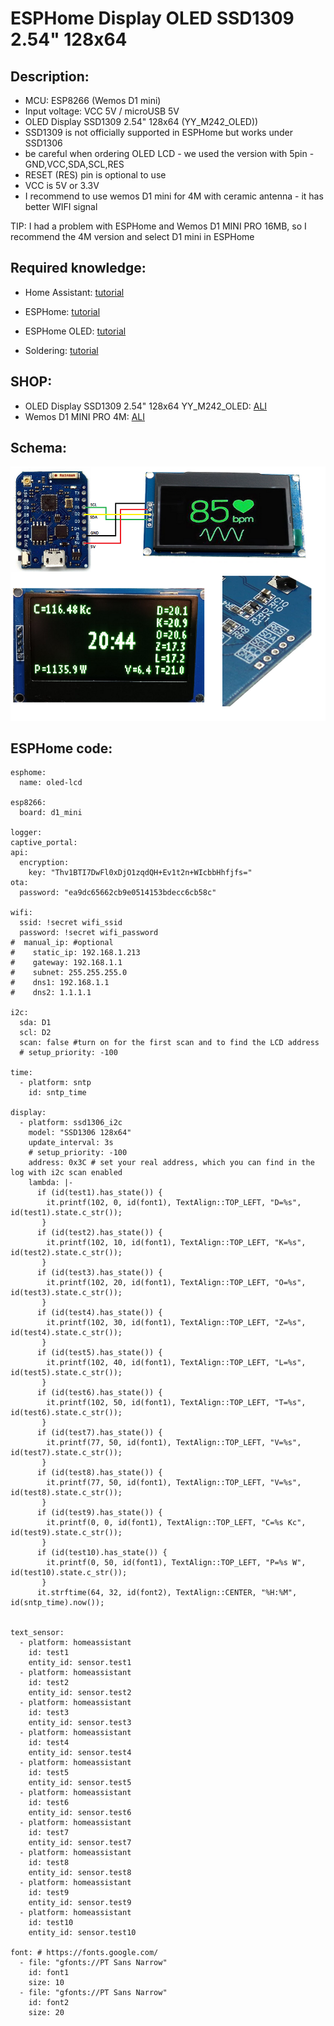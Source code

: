 # ESPHome Display OLED SSD1309 2.54" 128x64

## Description:

- MCU: ESP8266 (Wemos D1 mini)
- Input voltage: VCC 5V / microUSB 5V
- OLED Display SSD1309 2.54" 128x64 (YY_M242_OLED))
- SSD1309 is not officially supported in ESPHome but works under SSD1306
- be careful when ordering OLED LCD - we used the version with 5pin - GND,VCC,SDA,SCL,RES
- RESET (RES) pin is optional to use
- VCC is 5V or 3.3V
- I recommend to use wemos D1 mini for 4M with ceramic antenna - it has better WIFI signal

TIP: I had a problem with ESPHome and Wemos D1 MINI PRO 16MB, so I recommend the 4M version and select D1 mini in ESPHome

## Required knowledge:

- Home Assistant: [tutorial](https://www.youtube.com/watch?v=u_aKcf_F1MM) 

- ESPHome:        [tutorial](https://www.youtube.com/watch?v=mj-24SZLQKk) 

- ESPHome OLED:   [tutorial](https://esphome.io/components/display/ssd1306.html)

- Soldering:      [tutorial](https://www.youtube.com/watch?v=6rmErwU5E-k) 

## SHOP:
- OLED Display SSD1309 2.54" 128x64 YY_M242_OLED: [ALI](https://www.aliexpress.com/item/1005003950796751.html?spm=a2g0o.order_list.order_list_main.11.6d691802H1X2WS)
- Wemos D1 MINI PRO 4M: [ALI](https://www.aliexpress.com/item/32651747570.html?spm=a2g0o.productlist.main.1.4eef1669TC16QR&algo_pvid=9641c780-8b15-40e0-b9f9-39ecbb8e2ada&algo_exp_id=9641c780-8b15-40e0-b9f9-39ecbb8e2ada-0&pdp_ext_f=%7B%22sku_id%22%3A%2266484777552%22%7D&pdp_npi=2%40dis%21CZK%2156.45%2146.25%21%21%21%21%21%40212278f516736412240398368d0665%2166484777552%21sea&curPageLogUid=jzLecbtbu4kv)

## Schema:
![Schematic](https://github.com/peca2345/ESPHome-Display-OLED-SSD1309/blob/main/schema.png?raw=true)

## ESPHome code:
```
esphome:
  name: oled-lcd

esp8266:
  board: d1_mini

logger:
captive_portal:
api:
  encryption:
    key: "Thv1BTI7DwFl0xDjO1zqdQH+Ev1t2n+WIcbbHhfjfs="
ota:
  password: "ea9dc65662cb9e0514153bdecc6cb58c"

wifi: 
  ssid: !secret wifi_ssid
  password: !secret wifi_password
#  manual_ip: #optional
#    static_ip: 192.168.1.213
#    gateway: 192.168.1.1
#    subnet: 255.255.255.0  
#    dns1: 192.168.1.1
#    dns2: 1.1.1.1

i2c:
  sda: D1
  scl: D2
  scan: false #turn on for the first scan and to find the LCD address 
  # setup_priority: -100

time:
  - platform: sntp
    id: sntp_time

display:
  - platform: ssd1306_i2c
    model: "SSD1306 128x64"
    update_interval: 3s
    # setup_priority: -100
    address: 0x3C # set your real address, which you can find in the log with i2c scan enabled
    lambda: |-
      if (id(test1).has_state()) {          
        it.printf(102, 0, id(font1), TextAlign::TOP_LEFT, "D=%s", id(test1).state.c_str()); 
       }
      if (id(test2).has_state()) {        
        it.printf(102, 10, id(font1), TextAlign::TOP_LEFT, "K=%s", id(test2).state.c_str()); 
       }
      if (id(test3).has_state()) {         
        it.printf(102, 20, id(font1), TextAlign::TOP_LEFT, "O=%s", id(test3).state.c_str());
       }
      if (id(test4).has_state()) {         
        it.printf(102, 30, id(font1), TextAlign::TOP_LEFT, "Z=%s", id(test4).state.c_str());
       }     
      if (id(test5).has_state()) {        
        it.printf(102, 40, id(font1), TextAlign::TOP_LEFT, "L=%s", id(test5).state.c_str()); 
       } 
      if (id(test6).has_state()) {
        it.printf(102, 50, id(font1), TextAlign::TOP_LEFT, "T=%s", id(test6).state.c_str()); 
       }        
      if (id(test7).has_state()) {        
        it.printf(77, 50, id(font1), TextAlign::TOP_LEFT, "V=%s", id(test7).state.c_str());
       } 
      if (id(test8).has_state()) {        
        it.printf(77, 50, id(font1), TextAlign::TOP_LEFT, "V=%s", id(test8).state.c_str());
       } 
      if (id(test9).has_state()) {        
        it.printf(0, 0, id(font1), TextAlign::TOP_LEFT, "C=%s Kc", id(test9).state.c_str());
       } 
      if (id(test10).has_state()) {        
        it.printf(0, 50, id(font1), TextAlign::TOP_LEFT, "P=%s W", id(test10).state.c_str());
       } 
      it.strftime(64, 32, id(font2), TextAlign::CENTER, "%H:%M", id(sntp_time).now()); 


text_sensor:
  - platform: homeassistant
    id: test1
    entity_id: sensor.test1
  - platform: homeassistant
    id: test2
    entity_id: sensor.test2
  - platform: homeassistant
    id: test3
    entity_id: sensor.test3 
  - platform: homeassistant
    id: test4
    entity_id: sensor.test4
  - platform: homeassistant
    id: test5
    entity_id: sensor.test5
  - platform: homeassistant
    id: test6
    entity_id: sensor.test6
  - platform: homeassistant
    id: test7
    entity_id: sensor.test7
  - platform: homeassistant
    id: test8
    entity_id: sensor.test8
  - platform: homeassistant
    id: test9
    entity_id: sensor.test9
  - platform: homeassistant
    id: test10
    entity_id: sensor.test10

font: # https://fonts.google.com/
  - file: "gfonts://PT Sans Narrow"
    id: font1
    size: 10
  - file: "gfonts://PT Sans Narrow"
    id: font2
    size: 20    
```

